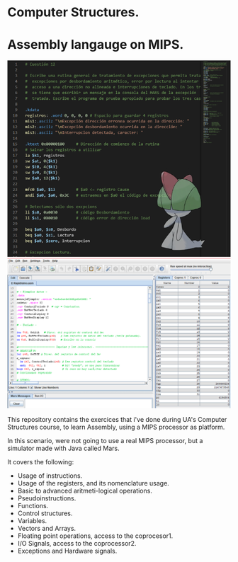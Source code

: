 # Computer Structures.
<h1>Assembly langauge on MIPS.</h1>

<p align="center">
  <img src="./assets/preview1.png"></img>
  <img src="./assets/preview2.png"></img>
</p>

This repository contains the exercices that i've done during UA's Computer Structures course, to learn Assembly, using a MIPS processor as platform.

In this scenario, were not going to use a real MIPS processor, but a simulator made with Java called Mars.

It covers the following:

- Usage of instructions.
- Usage of the registers, and its nomenclature usage.
- Basic to advanced aritmeti-logical operations.
- Pseudoinstructions.
- Functions.
- Control structures.
- Variables.
- Vectors and Arrays.
- Floating point operations, access to the coprocesor1.
- I/O Signals, access to the coprocessor2.
- Exceptions and Hardware signals.
